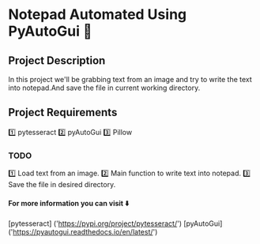 # Notepad Automated Using PyAutoGui 📄

## Project Description
In this project we'll be grabbing text from an image and try to write the text into notepad.And save the file
in current working directory. 

## Project Requirements
1️⃣ pytesseract 2️⃣ pyAutoGui 3️⃣ Pillow

### TODO
1️⃣ Load text from an image.
2️⃣ Main function to write text into notepad.
3️⃣ Save the file in desired directory.

#### For more information you can visit ⬇️

[pytesseract] ('https://pypi.org/project/pytesseract/')
[pyAutoGui] ('https://pyautogui.readthedocs.io/en/latest/')